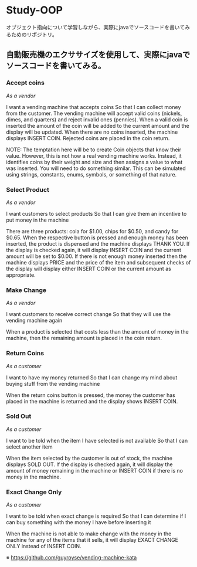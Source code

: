 # Study-OOP
オブジェクト指向について学習しながら、実際にjavaでソースコードを書いてみるためのリポジトリ。

## 自動販売機のエクササイズを使用して、実際にjavaでソースコードを書いてみる。
### Accept coins
*As a vendor*

I want a vending machine that accepts coins So that I can collect money from the customer. 
The vending machine will accept valid coins (nickels, dimes, and quarters) and reject invalid ones (pennies). When a valid coin is inserted the amount of the coin will be added to the current amount and the display will be updated. When there are no coins inserted, the machine displays INSERT COIN. Rejected coins are placed in the coin return.

NOTE: The temptation here will be to create Coin objects that know their value. However, this is not how a real vending machine works. Instead, it identifies coins by their weight and size and then assigns a value to what was inserted. You will need to do something similar. This can be simulated using strings, constants, enums, symbols, or something of that nature.

### Select Product
*As a vendor*

I want customers to select products
So that I can give them an incentive to put money in the machine

There are three products: cola for $1.00, chips for $0.50, and candy for $0.65. When the respective button is pressed and enough money has been inserted, the product is dispensed and the machine displays THANK YOU. If the display is checked again, it will display INSERT COIN and the current amount will be set to $0.00. If there is not enough money inserted then the machine displays PRICE and the price of the item and subsequent checks of the display will display either INSERT COIN or the current amount as appropriate.

### Make Change
*As a vendor*

I want customers to receive correct change
So that they will use the vending machine again

When a product is selected that costs less than the amount of money in the machine, then the remaining amount is placed in the coin return.

### Return Coins
*As a customer*

I want to have my money returned
So that I can change my mind about buying stuff from the vending machine

When the return coins button is pressed, the money the customer has placed in the machine is returned and the display shows INSERT COIN.

### Sold Out
*As a customer*

I want to be told when the item I have selected is not available
So that I can select another item

When the item selected by the customer is out of stock, the machine displays SOLD OUT. If the display is checked again, it will display the amount of money remaining in the machine or INSERT COIN if there is no money in the machine.

### Exact Change Only
*As a customer*

I want to be told when exact change is required
So that I can determine if I can buy something with the money I have before inserting it

When the machine is not able to make change with the money in the machine for any of the items that it sells, it will display EXACT CHANGE ONLY instead of INSERT COIN.

※ https://github.com/guyroyse/vending-machine-kata
